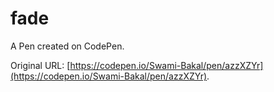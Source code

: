 # fade

A Pen created on CodePen.

Original URL: [https://codepen.io/Swami-Bakal/pen/azzXZYr](https://codepen.io/Swami-Bakal/pen/azzXZYr).

